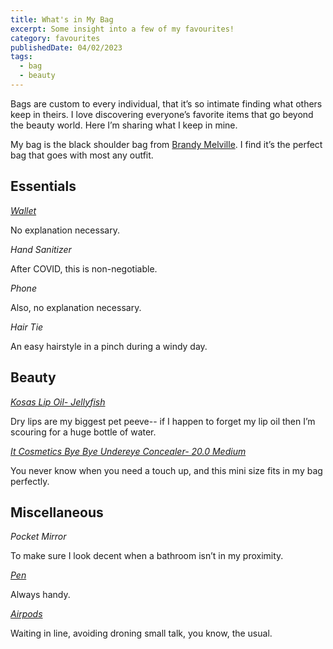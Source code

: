 ```yaml
---
title: What's in My Bag
excerpt: Some insight into a few of my favourites!
category: favourites
publishedDate: 04/02/2023
tags:
  - bag
  - beauty
---
```


Bags are custom to every individual, that it’s so intimate finding what others keep in theirs. I love discovering everyone’s favorite items that go beyond the beauty world. Here I’m sharing what I keep in mine.

My bag is the black shoulder bag from [Brandy Melville](https://us.brandymelville.com/products/mini-faux-leather-purse). I find it’s the perfect bag that goes with most any outfit.

## Essentials

*[Wallet](https://www.clutchhealdsburg.com/products/lodis-card-holder)*

No explanation necessary.

*Hand Sanitizer*

After COVID, this is non-negotiable.

*Phone*

Also, no explanation necessary.

*Hair Tie*

An easy hairstyle in a pinch during a windy day.

## Beauty

*[Kosas Lip Oil- Jellyfish](https://www.sephora.com/ca/en/product/lip-oil-P451920?skuId=2297505&amp;icid2=products%20grid:p451920:product)*

Dry lips are my biggest pet peeve-- if I happen to forget my lip oil then I’m scouring for a huge bottle of water.

*[It Cosmetics Bye Bye Undereye Concealer- 20.0 Medium](https://www.sephora.com/ca/en/product/bye-bye-under-eye-full-coverage-anti-aging-waterproof-concealer-mini-P446901?skuId=2224053&amp;icid2=products%20grid:p446901:product)*

You never know when you need a touch up, and this mini size fits in my bag perfectly.

## Miscellaneous

*Pocket Mirror*

To make sure I look decent when a bathroom isn’t in my proximity.

*[Pen](https://muji.ca/collections/pens-pencils/products/wooden-mechanical-pen)*

Always handy.

*[Airpods](https://www.apple.com/ca/shop/product/MQD83AM/A/airpods-pro?fnode=d2ddc7a306450c651694de68e41b0f1c1dffccb745f654d8d535650ff7f7c71a457bbb562dde5e23986a0a11e4fc0bea25adbe2cdd27b81d8dadefd6a4e1fa3669f99b628632e4f0db42987cb5c33ba2fe1652d961dcd34b2ceda4963c9a00d3b2ad6fd170e1390ee67425157153953341deb2d2ca6a095562544bd7a60e196f&amp;fs=f%3Dapple-overear-sport%26fh%3D47d1%252B3214%252B45aa%252B45ab)*

Waiting in line, avoiding droning small talk, you know, the usual.